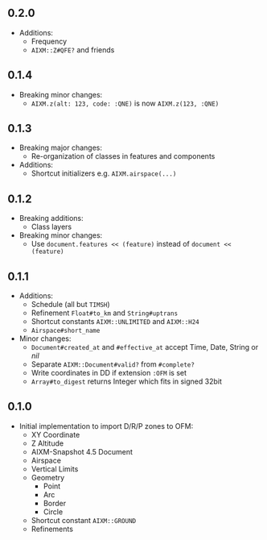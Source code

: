 ## 0.2.0

* Additions:
  * Frequency
  * `AIXM::Z#QFE?` and friends

## 0.1.4

* Breaking minor changes:
  * `AIXM.z(alt: 123, code: :QNE)` is now `AIXM.z(123, :QNE)`

## 0.1.3

* Breaking major changes:
  * Re-organization of classes in features and components
* Additions:
  * Shortcut initializers e.g. `AIXM.airspace(...)`

## 0.1.2

* Breaking additions:
  * Class layers
* Breaking minor changes:
  * Use `document.features << (feature)` instead of `document << (feature)`

## 0.1.1

* Additions:
  * Schedule (all but `TIMSH`)
  * Refinement `Float#to_km` and `String#uptrans`
  * Shortcut constants `AIXM::UNLIMITED` and `AIXM::H24`
  * `Airspace#short_name`
* Minor changes:
  * `Document#created_at` and `#effective_at` accept Time, Date, String or *nil*
  * Separate `AIXM::Document#valid?` from `#complete?`
  * Write coordinates in DD if extension `:OFM` is set
  * `Array#to_digest` returns Integer which fits in signed 32bit

## 0.1.0

* Initial implementation to import D/R/P zones to OFM:
  * XY Coordinate
  * Z Altitude
  * AIXM-Snapshot 4.5 Document
  * Airspace
  * Vertical Limits
  * Geometry
    * Point
    * Arc
    * Border
    * Circle
  * Shortcut constant `AIXM::GROUND`
  * Refinements
